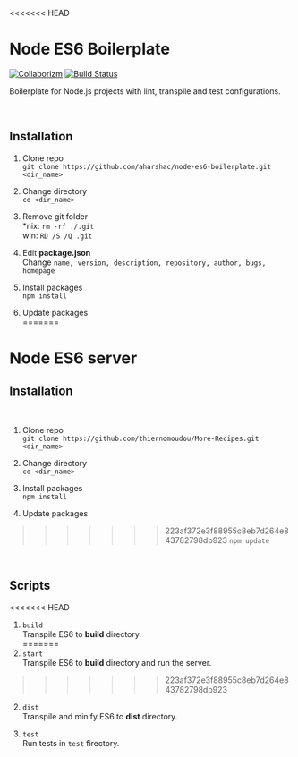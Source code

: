 <<<<<<< HEAD
# Node ES6 Boilerplate

[![Collaborizm](https://img.shields.io/badge/Collaborizm-Join%20now-blue.svg)](https://www.collaborizm.com/) [![Build Status](https://travis-ci.org/aharshac/node-es6-boilerplate.svg?branch=master)](https://travis-ci.org/aharshac/node-es6-boilerplate)   

Boilerplate for Node.js projects with lint, transpile and test configurations.

&nbsp;

## Installation

1. Clone repo    
`git clone https://github.com/aharshac/node-es6-boilerplate.git <dir_name>`    

2. Change directory    
`cd <dir_name>`    

3. Remove git folder    
*nix: `rm -rf ./.git`    
win: `RD /S /Q .git`    

4. Edit **package.json**    
Change `name, version, description, repository, author, bugs, homepage`    

5. Install packages    
`npm install`    

6. Update packages    
=======
# Node ES6 server

## Installation
&nbsp;

1. Clone repo    
`git clone https://github.com/thiernomoudou/More-Recipes.git <dir_name>`    

2. Change directory    
`cd <dir_name>`    
 

3. Install packages    
`npm install`    

4. Update packages    
>>>>>>> 223af372e3f88955c8eb7d264e843782798db923
`npm update`    

&nbsp;

## Scripts

<<<<<<< HEAD
1. `build`    
Transpile ES6 to **build** directory.    
=======
1. `start`    
Transpile ES6 to **build** directory and run the server.    
>>>>>>> 223af372e3f88955c8eb7d264e843782798db923

2. `dist`    
Transpile and minify ES6 to **dist** directory.    

3. `test`    
Run tests in `test` firectory.    
